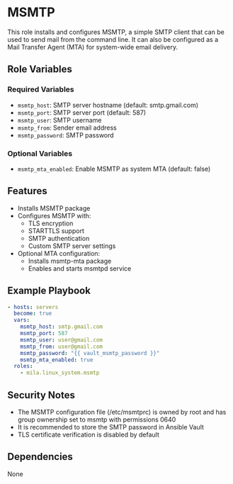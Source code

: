 # MSMTP

This role installs and configures MSMTP, a simple SMTP client that can be used to
send mail from the command line. It can also be configured as a Mail Transfer
Agent (MTA) for system-wide email delivery.

## Role Variables

### Required Variables

* `msmtp_host`: SMTP server hostname (default: smtp.gmail.com)
* `msmtp_port`: SMTP server port (default: 587)
* `msmtp_user`: SMTP username
* `msmtp_from`: Sender email address
* `msmtp_password`: SMTP password

### Optional Variables

* `msmtp_mta_enabled`: Enable MSMTP as system MTA (default: false)

## Features

* Installs MSMTP package
* Configures MSMTP with:
  * TLS encryption
  * STARTTLS support
  * SMTP authentication
  * Custom SMTP server settings
* Optional MTA configuration:
  * Installs msmtp-mta package
  * Enables and starts msmtpd service

## Example Playbook

```yaml
- hosts: servers
  become: true
  vars:
    msmtp_host: smtp.gmail.com
    msmtp_port: 587
    msmtp_user: user@gmail.com
    msmtp_from: user@gmail.com
    msmtp_password: "{{ vault_msmtp_password }}"
    msmtp_mta_enabled: true
  roles:
    - mila.linux_system.msmtp
```

## Security Notes

* The MSMTP configuration file (/etc/msmtprc) is owned by root and has group
  ownership set to msmtp with permissions 0640
* It is recommended to store the SMTP password in Ansible Vault
* TLS certificate verification is disabled by default

## Dependencies

None

